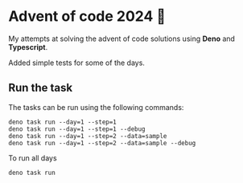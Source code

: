 # Advent of code 2024 🎄

My attempts at solving the advent of code solutions using **Deno** and **Typescript**.

Added simple tests for some of the days.

## Run the task

The tasks can be run using the following commands:

```
deno task run --day=1 --step=1
deno task run --day=1 --step=1 --debug
deno task run --day=1 --step=2 --data=sample
deno task run --day=1 --step=2 --data=sample --debug
```

To run all days
```
deno task run
```

